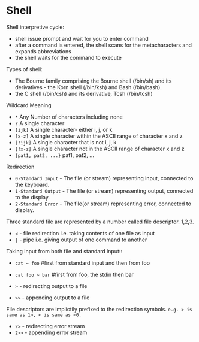 # Shell

Shell interpretive cycle:
* shell issue prompt and wait for you to enter command
* after a command is entered, the shell scans for the metacharacters and expands abbreviations 
* the shell waits for the command to execute

Types of shell:
* The Bourne family comprising the Bourne shell (/bin/sh) and its derivatives - the Korn shell (/bin/ksh) and Bash (/bin/bash).
* the C shell (/bin/csh) and its derivative, Tcsh (/bin/tcsh)

Wildcard Meaning
* `*`		Any Number of characters including none
* `?`		A single character
* `[ijk]`	A single character- either i, j, or k
* `[x-z]`	A single character within the ASCII range of character x and z
* `[!ijk]`	A single character that is not i, j, k
* `[!x-z]`	A single character not in the ASCII range of character x and z
* `{pat1, pat2, ...}`	pat1, pat2, ...

Redirection

* `0-Standard Input` - The file (or stream) representing input, connected to the keyboard.
* `1-Standard Output` - The file (or stream) representing output, connected to the display.
* `2-Standard Error` - The file(or stream) representing error, connected to display.

Three standard file are represented by a number called file descriptor. 1,2,3.

* `<` - file redirection i.e. taking contents of one file as input
* `|` - pipe i.e. giving output of one command to another

Taking input from both file and standard input::
* `cat ~ foo`       #first from standard input and then from foo
* `cat foo ~ bar`   #first from foo, the stdin then bar

* `>` - redirecting output to a file
* `>>` - appending output to a file

File descriptors are implictily prefixed to the redirection symbols.
`e.g. > is same as 1>, < is same as <0.`

* `2>` - redirecting error stream
* `2>>` - appending error stream

